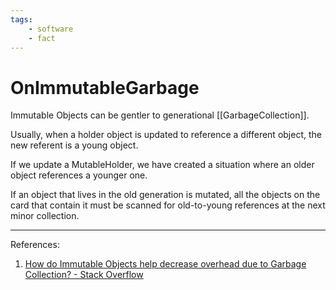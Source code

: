 ```yaml
---
tags:
    - software
    - fact
---
```


# OnImmutableGarbage

Immutable Objects can be gentler to generational [[GarbageCollection]].

Usually,  when a holder object is updated to reference a different object, the new referent is a young object.

If we update a MutableHolder, we have created a situation where an older object references a younger one.

If an object that lives in the old generation is mutated, all the objects on the card that contain it must be scanned for old-to-young references at the next minor collection.

___

References:

1. [How do Immutable Objects help decrease overhead due to Garbage Collection? - Stack Overflow](https://stackoverflow.com/questions/35384393/how-do-immutable-objects-help-decrease-overhead-due-to-garbage-collection)
